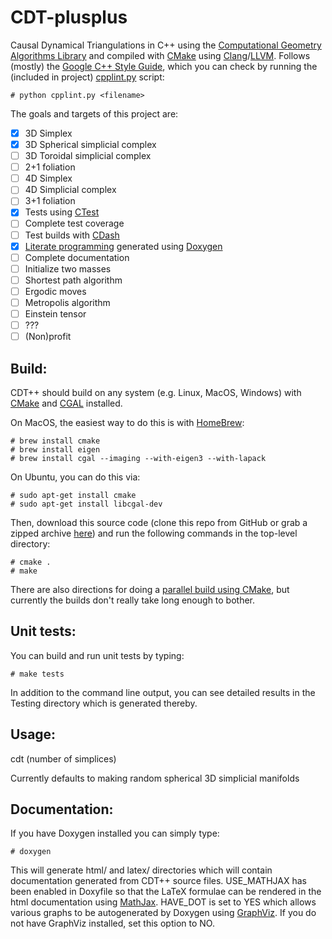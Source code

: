 CDT-plusplus
============

Causal Dynamical Triangulations in C++ using the [Computational Geometry Algorithms Library][1] and compiled with
[CMake][2] using [Clang][8]/[LLVM][3]. Follows (mostly) the [Google C++ Style Guide][14], which you can check by
running the (included in project) [cpplint.py][15] script:

```
# python cpplint.py <filename>
```

The goals and targets of this project are:

- [x] 3D Simplex
- [x] 3D Spherical simplicial complex
- [ ] 3D Toroidal simplicial complex
- [ ] 2+1 foliation
- [ ] 4D Simplex
- [ ] 4D Simplicial complex
- [ ] 3+1 foliation
- [x] Tests using [CTest][4]
- [ ] Complete test coverage
- [ ] Test builds with [CDash][5]
- [x] [Literate programming][6] generated using [Doxygen][7]
- [ ] Complete documentation
- [ ] Initialize two masses
- [ ] Shortest path algorithm
- [ ] Ergodic moves
- [ ] Metropolis algorithm
- [ ] Einstein tensor
- [ ] ???
- [ ] (Non)profit

Build:
------

CDT++ should build on any system (e.g. Linux, MacOS, Windows) with [CMake][9] and [CGAL][10] installed. 

On MacOS, the easiest way to do this is with [HomeBrew][13]:

```
# brew install cmake
# brew install eigen
# brew install cgal --imaging --with-eigen3 --with-lapack
```

On Ubuntu, you can do this via:
```
# sudo apt-get install cmake
# sudo apt-get install libcgal-dev
```

Then, download this source code (clone this repo from GitHub or grab a zipped archive [here][12]) and run the following commands in the top-level directory:

```
# cmake .
# make
```

There are also directions for doing a [parallel build using CMake][11], but currently the builds don't really take long enough to bother.

Unit tests:
-----------

You can build and run unit tests by typing:

```
# make tests
```

In addition to the command line output, you can see detailed results in the Testing directory which is generated thereby.

Usage:
------

cdt (number of simplices)

Currently defaults to making random spherical 3D simplicial manifolds

Documentation:
--------------

If you have Doxygen installed you can simply type:

```
# doxygen
```

This will generate html/ and latex/ directories which will contain documentation generated from CDT++ source files. USE_MATHJAX has been enabled in Doxyfile so that the LaTeX formulae can be rendered in the html documentation using [MathJax][16]. HAVE_DOT is set to YES which allows various graphs to be autogenerated by Doxygen using [GraphViz][17]. If you do not have GraphViz installed, set this option to NO.


[1]: http://www.cgal.org
[2]: http://www.cmake.org
[3]: http://llvm.org 
[4]: http://cmake.org/Wiki/CMake/Testing_With_CTest
[5]: http://open.cdash.org/index.php
[6]: http://www.literateprogramming.com
[7]: http://www.doxygen.org
[8]: http://clang.llvm.org
[9]: http://www.cmake.org/cmake/help/install.html
[10]: http://www.cgal.org/Manual/latest/doc_html/installation_manual/Chapter_installation_manual.html
[11]: http://www.kitware.com/blog/home/post/434
[12]: https://github.com/acgetchell/CDT-plusplus/archive/master.zip
[13]: http://brew.sh
[14]: http://google-styleguide.googlecode.com/svn/trunk/cppguide.xml
[15]: http://google-styleguide.googlecode.com/svn/trunk/cpplint/cpplint.py
[16]: http://www.mathjax.org
[17]: http://www.graphviz.org
